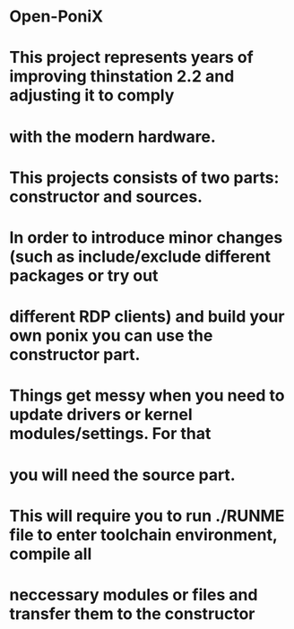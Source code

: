 # Open-PoniX

# This project represents years of improving thinstation 2.2 and adjusting it to comply
# with the modern hardware.
#
# This projects consists of two parts: constructor and sources.
#
# In order to introduce minor changes (such as include/exclude different packages or try out
# different RDP clients) and build your own ponix you can use the constructor part.
#
# Things get messy when you need to update drivers or kernel modules/settings. For that
# you will need the source part.
# This will require you to run ./RUNME file to enter toolchain environment, compile all
# neccessary modules or files and transfer them to the constructor
#
